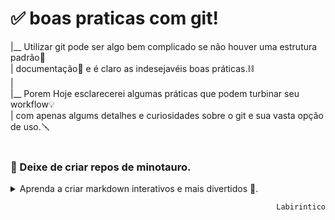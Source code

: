 ﻿# ✅ boas praticas com git!<br>
 
|__ Utilizar git pode ser algo bem complicado se não houver uma estrutura padrão🔢<br>| documentação📎 e é claro as indesejavéis boas práticas.⛓ <br>
|<br>
|__ Porem Hoje esclarecerei algumas práticas que podem turbinar seu workflow💡 <br>| com apenas algums detalhes e curiosidades sobre o git e sua vasta opção de uso.🪛<br>
<br>
### 🧱 Deixe de criar repos de minotauro. 

<div align="left">
<details>
<summary>Aprenda a criar markdown interativos e mais divertidos 📲. </summary>

Algumas coisas não relevantes podem estar escondidas para auxiliar na hora de ler<br>
Nem sempre precisamos ficar olhando milhares de caracters para encontrar algo relevante.

```Tags como <details> - <summary> && <div align=> # podem criar um MD mais organizado e de facil leitura.```

</details>
</div>

<div align="right">

```Labirintico```

</div>
<br> 
